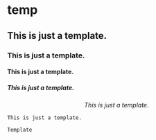 # temp

## This is just a template.

### This is just a template.

#### This is just a template.

##### This is just a template.

$$
This \ is \ just \  a \ template.
$$

```
This is just a template. 
```

`Template`